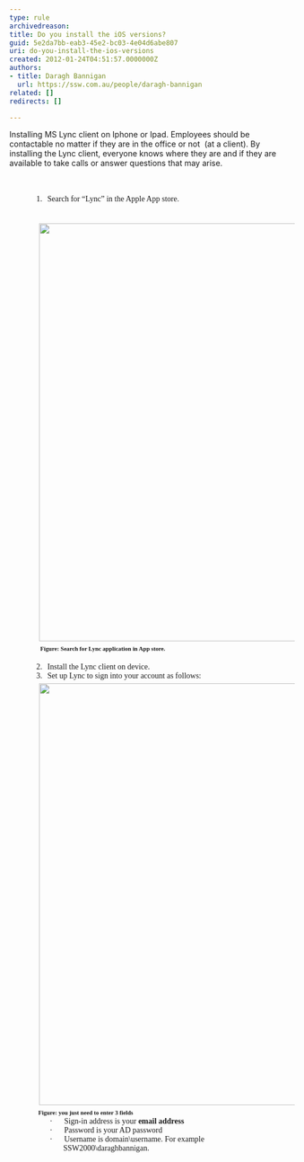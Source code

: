 ```yaml
---
type: rule
archivedreason: 
title: Do you install the iOS versions?
guid: 5e2da7bb-eab3-45e2-bc03-4e04d6abe807
uri: do-you-install-the-ios-versions
created: 2012-01-24T04:51:57.0000000Z
authors:
- title: Daragh Bannigan
  url: https://ssw.com.au/people/daragh-bannigan
related: []
redirects: []

---
```



Installing MS Lync client on Iphone or Ipad. Employees should be contactable no matter if they are in the office or not&#160; (at a client). By installing the Lync client, everyone knows where they are and if they are available to take calls or answer questions that may arise.
<br><excerpt class='endintro'></excerpt><br>
​ <div style="margin&#58;0cm 0cm 0pt 54pt;text-indent&#58;-18pt;"><span><span><font face="Tahoma">1.</font><span style="font&#58;7pt/normal &quot;times new roman&quot;;font-size-adjust&#58;none;font-stretch&#58;normal;">&#160;&#160;&#160; </span></span></span><font face="Tahoma">Search for “Lync” in the Apple App store.</font></div>
<div style="margin&#58;0cm 0cm 0pt 36pt;"><font face="Tahoma">&#160;<img width="497" height="744" src="/ITAndNetworking/PublishingImages/Lync1.png" alt="" style="margin&#58;5px;width&#58;497px;height&#58;744px;" /><br>&#160; </font><b><span style="font-size&#58;8pt;"><font face="Tahoma">Figure&#58; Search for Lync application in App store.</font></span></b></div>
<div style="margin&#58;0cm 0cm 0pt 36pt;"><b><span style="font-size&#58;8pt;"><font face="Tahoma"></font></span></b>&#160;</div>
<div style="margin&#58;0cm 0cm 0pt 54pt;text-indent&#58;-18pt;"><span><span><font face="Tahoma">2.</font><span style="font&#58;7pt/normal &quot;times new roman&quot;;font-size-adjust&#58;none;font-stretch&#58;normal;">&#160;&#160;&#160; </span></span></span><font face="Tahoma">Install the Lync client on device.</font></div>
<div style="margin&#58;0cm 0cm 0pt 54pt;text-indent&#58;-18pt;"><span><span><font face="Tahoma">3.</font><span style="font&#58;7pt/normal &quot;times new roman&quot;;font-size-adjust&#58;none;font-stretch&#58;normal;">&#160;&#160;&#160; </span></span></span><font face="Tahoma">Set up Lync to sign into your account as follows&#58;</font></div>
<div style="margin&#58;0cm 0cm 0pt 36pt;"><font face="Tahoma"><img width="502" height="751" src="/ITAndNetworking/PublishingImages/Lync2.png" alt="" style="margin&#58;5px;width&#58;502px;height&#58;751px;" /><br>&#160;</font><b><span style="font-size&#58;8pt;"><font face="Tahoma">Figure&#58; you just need to enter 3 fields</font></span></b></div>
<div style="margin&#58;0cm 0cm 0pt 72pt;text-indent&#58;-18pt;"><span style="font-family&#58;symbol;"><span>·<span style="font&#58;7pt/normal &quot;times new roman&quot;;font-size-adjust&#58;none;font-stretch&#58;normal;">&#160;&#160;&#160;&#160;&#160;&#160;&#160;&#160; </span></span></span><font face="Tahoma">Sign-in address is your <b>email address</b></font></div>
<div style="margin&#58;0cm 0cm 0pt 72pt;text-indent&#58;-18pt;"><span style="font-family&#58;symbol;"><span>·<span style="font&#58;7pt/normal &quot;times new roman&quot;;font-size-adjust&#58;none;font-stretch&#58;normal;">&#160;&#160;&#160;&#160;&#160;&#160;&#160;&#160; </span></span></span><font face="Tahoma">Password is your AD password</font></div>
<div style="margin&#58;0cm 0cm 0pt 72pt;text-indent&#58;-18pt;"><span style="font-family&#58;symbol;"><span>·<span style="font&#58;7pt/normal &quot;times new roman&quot;;font-size-adjust&#58;none;font-stretch&#58;normal;">&#160;&#160;&#160;&#160;&#160;&#160;&#160;&#160; </span></span></span><font face="Tahoma">Username is domain\username. For example SSW2000\daraghbannigan.</font></div>


